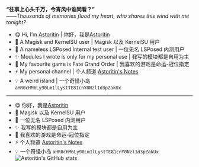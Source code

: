 **“往事上心头千万，今宵风中谁同看？”**   
 *——Thousands of memories flood my heart, who shares this wind with me tonight?*   
- 😋 Hi, I’m [Astoritin](https://github.com/Astoritin) | 你好，我是[Astoritin](https://github.com/Astoritin)
- 🌱 A Magisk and KernelSU user | Magisk 以及 KernelSU 用户
- 🎉 A nameless LSPosed Internal test user | 一位无名 LSPosed 内测用户
- ✨ Modules I wrote is only for my personal use | 我写的模块都是自用为主
- 🚀 My favourite game is Fate Grand Order | 我喜欢的游戏是命运-冠位指定
- ⚡ My personal channel | 个人频道 [Astoritin's Notes](https://t.me/astoritinn)
- 💡 A weird island | 一个奇怪小岛 `aHR0cHM6Ly90Lm1lLystTE81cnY0Nzl1d3pZakUx`
---
- 😋 你好，我是[Astoritin](https://github.com/Astoritin)
- 🌱 Magisk 以及 KernelSU 用户
- 🎉 一位无名 LSPosed 内测用户
- ✨ 我写的模块都是自用为主
- 🚀 我喜欢的游戏是命运-冠位指定
- ⚡ 个人频道 [Astoritin's Notes](https://t.me/astoritinn)
- 💡 一个奇怪小岛 `aHR0cHM6Ly90Lm1lLystTE81cnY0Nzl1d3pZakUx`   
![Astoritin's GitHub stats](https://github-readme-stats.vercel.app/api?username=Astoritin&show_icons=true)
